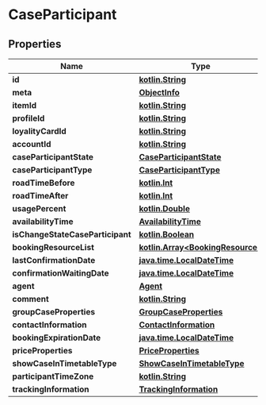 # CaseParticipant

## Properties
Name | Type | Description | Notes
------------ | ------------- | ------------- | -------------
**id** | [**kotlin.String**](.md) |  |  [optional]
**meta** | [**ObjectInfo**](ObjectInfo.md) |  |  [optional]
**itemId** | [**kotlin.String**](.md) |  |  [optional]
**profileId** | [**kotlin.String**](.md) |  |  [optional]
**loyalityCardId** | [**kotlin.String**](.md) |  |  [optional]
**accountId** | [**kotlin.String**](.md) |  |  [optional]
**caseParticipantState** | [**CaseParticipantState**](CaseParticipantState.md) |  |  [optional]
**caseParticipantType** | [**CaseParticipantType**](CaseParticipantType.md) |  |  [optional]
**roadTimeBefore** | [**kotlin.Int**](.md) |  |  [optional]
**roadTimeAfter** | [**kotlin.Int**](.md) |  |  [optional]
**usagePercent** | [**kotlin.Double**](.md) |  |  [optional]
**availabilityTime** | [**AvailabilityTime**](AvailabilityTime.md) |  |  [optional]
**isChangeStateCaseParticipant** | [**kotlin.Boolean**](.md) |  |  [optional]
**bookingResourceList** | [**kotlin.Array&lt;BookingResource&gt;**](BookingResource.md) |  |  [optional]
**lastConfirmationDate** | [**java.time.LocalDateTime**](java.time.LocalDateTime.md) |  |  [optional]
**confirmationWaitingDate** | [**java.time.LocalDateTime**](java.time.LocalDateTime.md) |  |  [optional]
**agent** | [**Agent**](Agent.md) |  |  [optional]
**comment** | [**kotlin.String**](.md) |  |  [optional]
**groupCaseProperties** | [**GroupCaseProperties**](GroupCaseProperties.md) |  |  [optional]
**contactInformation** | [**ContactInformation**](ContactInformation.md) |  |  [optional]
**bookingExpirationDate** | [**java.time.LocalDateTime**](java.time.LocalDateTime.md) |  |  [optional]
**priceProperties** | [**PriceProperties**](PriceProperties.md) |  |  [optional]
**showCaseInTimetableType** | [**ShowCaseInTimetableType**](ShowCaseInTimetableType.md) |  |  [optional]
**participantTimeZone** | [**kotlin.String**](.md) |  |  [optional]
**trackingInformation** | [**TrackingInformation**](TrackingInformation.md) |  |  [optional]
